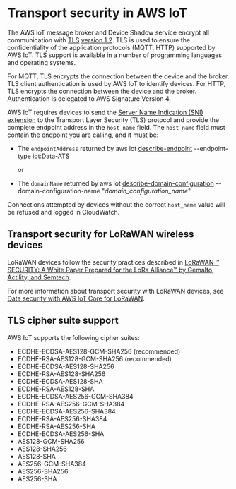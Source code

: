 # Transport security in AWS IoT<a name="transport-security"></a>

The AWS IoT message broker and Device Shadow service encrypt all communication with [TLS](https://en.wikipedia.org/wiki/Transport_Layer_Security) [version 1\.2](https://en.wikipedia.org/wiki/Transport_Layer_Security#TLS_1.2)\. TLS is used to ensure the confidentiality of the application protocols \(MQTT, HTTP\) supported by AWS IoT\. TLS support is available in a number of programming languages and operating systems\.

For MQTT, TLS encrypts the connection between the device and the broker\. TLS client authentication is used by AWS IoT to identify devices\. For HTTP, TLS encrypts the connection between the device and the broker\. Authentication is delegated to AWS Signature Version 4\. 

AWS IoT requires devices to send the [Server Name Indication \(SNI\) extension](https://tools.ietf.org/html/rfc3546#section-3.1) to the Transport Layer Security \(TLS\) protocol and provide the complete endpoint address in the `host_name` field\. The `host_name` field must contain the endpoint you are calling, and it must be:
+ The `endpointAddress` returned by aws iot [describe\-endpoint](https://awscli.amazonaws.com/v2/documentation/api/latest/reference/iot/describe-endpoint.html) \-\-endpoint\-type iot:Data\-ATS

  or
+ The `domainName` returned by aws iot [describe\-domain\-configuration](https://awscli.amazonaws.com/v2/documentation/api/latest/reference/iot/describe-domain-configuration.html) –\-domain\-configuration\-name "*domain\_configuration\_name*"

Connections attempted by devices without the correct `host_name` value will be refused and logged in CloudWatch\.

## Transport security for LoRaWAN wireless devices<a name="tls-lorawan"></a>

LoRaWAN devices follow the security practices described in [LoRaWAN ™ SECURITY: A White Paper Prepared for the LoRa Alliance™ by Gemalto, Actility, and Semtech](https://lora-alliance.org/sites/default/files/2019-05/lorawan_security_whitepaper.pdf)\. 

For more information about transport security with LoRaWAN devices, see [Data security with AWS IoT Core for LoRaWAN](connect-iot-lorawan-security.md)\.

## TLS cipher suite support<a name="tls-cipher-suite-support"></a>

AWS IoT supports the following cipher suites:
+ ECDHE\-ECDSA\-AES128\-GCM\-SHA256 \(recommended\)
+ ECDHE\-RSA\-AES128\-GCM\-SHA256 \(recommended\)
+ ECDHE\-ECDSA\-AES128\-SHA256
+ ECDHE\-RSA\-AES128\-SHA256
+ ECDHE\-ECDSA\-AES128\-SHA
+ ECDHE\-RSA\-AES128\-SHA
+ ECDHE\-ECDSA\-AES256\-GCM\-SHA384
+ ECDHE\-RSA\-AES256\-GCM\-SHA384
+ ECDHE\-ECDSA\-AES256\-SHA384
+ ECDHE\-RSA\-AES256\-SHA384
+ ECDHE\-RSA\-AES256\-SHA
+ ECDHE\-ECDSA\-AES256\-SHA
+ AES128\-GCM\-SHA256
+ AES128\-SHA256
+ AES128\-SHA
+ AES256\-GCM\-SHA384
+ AES256\-SHA256
+ AES256\-SHA